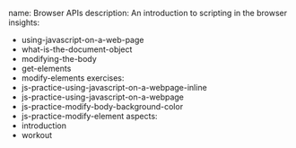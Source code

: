 name: Browser APIs
description: An introduction to scripting in the browser
insights:
  - using-javascript-on-a-web-page
  - what-is-the-document-object
  - modifying-the-body
  - get-elements
  - modify-elements
exercises:
  - js-practice-using-javascript-on-a-webpage-inline
  - js-practice-using-javascript-on-a-webpage
  - js-practice-modify-body-background-color
  - js-practice-modify-element
aspects:
  - introduction
  - workout
 
